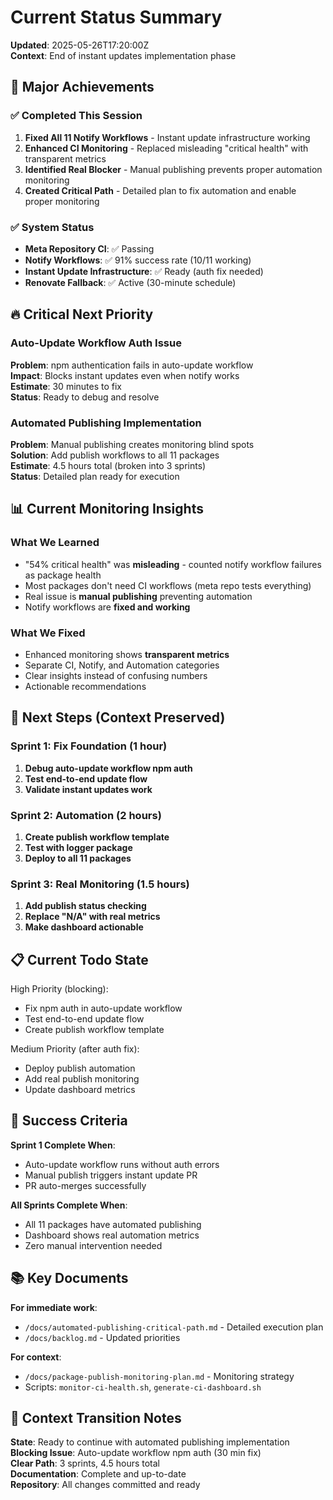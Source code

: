 # Current Status Summary

**Updated**: 2025-05-26T17:20:00Z  
**Context**: End of instant updates implementation phase

## 🎯 Major Achievements

### ✅ Completed This Session
1. **Fixed All 11 Notify Workflows** - Instant update infrastructure working
2. **Enhanced CI Monitoring** - Replaced misleading "critical health" with transparent metrics
3. **Identified Real Blocker** - Manual publishing prevents proper automation monitoring
4. **Created Critical Path** - Detailed plan to fix automation and enable proper monitoring

### ✅ System Status
- **Meta Repository CI**: ✅ Passing
- **Notify Workflows**: ✅ 91% success rate (10/11 working)
- **Instant Update Infrastructure**: ✅ Ready (auth fix needed)
- **Renovate Fallback**: ✅ Active (30-minute schedule)

## 🔥 Critical Next Priority

### Auto-Update Workflow Auth Issue
**Problem**: npm authentication fails in auto-update workflow  
**Impact**: Blocks instant updates even when notify works  
**Estimate**: 30 minutes to fix  
**Status**: Ready to debug and resolve  

### Automated Publishing Implementation
**Problem**: Manual publishing creates monitoring blind spots  
**Solution**: Add publish workflows to all 11 packages  
**Estimate**: 4.5 hours total (broken into 3 sprints)  
**Status**: Detailed plan ready for execution  

## 📊 Current Monitoring Insights

### What We Learned
- "54% critical health" was **misleading** - counted notify workflow failures as package health
- Most packages don't need CI workflows (meta repo tests everything)
- Real issue is **manual publishing** preventing automation
- Notify workflows are **fixed and working**

### What We Fixed
- Enhanced monitoring shows **transparent metrics**
- Separate CI, Notify, and Automation categories
- Clear insights instead of confusing numbers
- Actionable recommendations

## 🚀 Next Steps (Context Preserved)

### Sprint 1: Fix Foundation (1 hour)
1. **Debug auto-update workflow npm auth**
2. **Test end-to-end update flow**
3. **Validate instant updates work**

### Sprint 2: Automation (2 hours)
1. **Create publish workflow template**
2. **Test with logger package**
3. **Deploy to all 11 packages**

### Sprint 3: Real Monitoring (1.5 hours)
1. **Add publish status checking**
2. **Replace "N/A" with real metrics**
3. **Make dashboard actionable**

## 📋 Current Todo State

High Priority (blocking):
- Fix npm auth in auto-update workflow
- Test end-to-end update flow
- Create publish workflow template

Medium Priority (after auth fix):
- Deploy publish automation
- Add real publish monitoring
- Update dashboard metrics

## 🎯 Success Criteria

**Sprint 1 Complete When**:
- Auto-update workflow runs without auth errors
- Manual publish triggers instant update PR
- PR auto-merges successfully

**All Sprints Complete When**:
- All 11 packages have automated publishing
- Dashboard shows real automation metrics
- Zero manual intervention needed

## 📚 Key Documents

**For immediate work**:
- `/docs/automated-publishing-critical-path.md` - Detailed execution plan
- `/docs/backlog.md` - Updated priorities

**For context**:
- `/docs/package-publish-monitoring-plan.md` - Monitoring strategy
- Scripts: `monitor-ci-health.sh`, `generate-ci-dashboard.sh`

## 🔄 Context Transition Notes

**State**: Ready to continue with automated publishing implementation  
**Blocking Issue**: Auto-update workflow npm auth (30 min fix)  
**Clear Path**: 3 sprints, 4.5 hours total  
**Documentation**: Complete and up-to-date  
**Repository**: All changes committed and ready